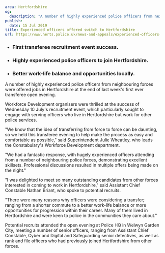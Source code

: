 ```yaml
area: Hertfordshire
og:
  description: "A number of highly experienced police officers from neighbouring forces were offered jobs in Hertfordshire at the end of last week\u2019s first ever transferee open evening."
publish:
  date: 15 Jul 2019
title: Experienced officers offered switch to Hertfordshire
url: https://www.herts.police.uk/news-and-appeals/experienced-officers-offered-switch-to-hertfordshire-0481all
```

* ### First transferee recruitment event success.

 * ### Highly experienced police officers to join Hertfordshire.

 * ### Better work-life balance and opportunities locally.

A number of highly experienced police officers from neighbouring forces were offered jobs in Hertfordshire at the end of last week's first ever transferee open evening.

Workforce Development organisers were thrilled at the success of Wednesday 10 July's recruitment event, which particularly sought to engage with serving officers who live in Hertfordshire but work for other police services.

"We know that the idea of transferring from force to force can be daunting, so we held this transferee evening to help make the process as easy and comfortable as possible," said Superintendent Julie Wheatley, who leads the Constabulary's Workforce Development department.

"We had a fantastic response, with hugely experienced officers attending from a number of neighbouring police forces, demonstrating excellent skillsets. Professional discussions resulted in multiple offers being made on the night."

"I was delighted to meet so many outstanding candidates from other forces interested in coming to work in Hertfordshire," said Assistant Chief Constable Nathan Briant, who spoke to potential recruits.

"There were many reasons why officers were considering a transfer; ranging from a shorter commute to a better work-life balance or more opportunities for progression within their career. Many of them lived in Hertfordshire and were keen to police in the communities they care about."

Potential recruits attended the open evening at Police HQ in Welwyn Garden City, meeting a number of senior officers, ranging from Assistant Chief Constable, Cyber and Digital and Safeguarding senior detectives, as well as rank and file officers who had previously joined Hertfordshire from other forces.
